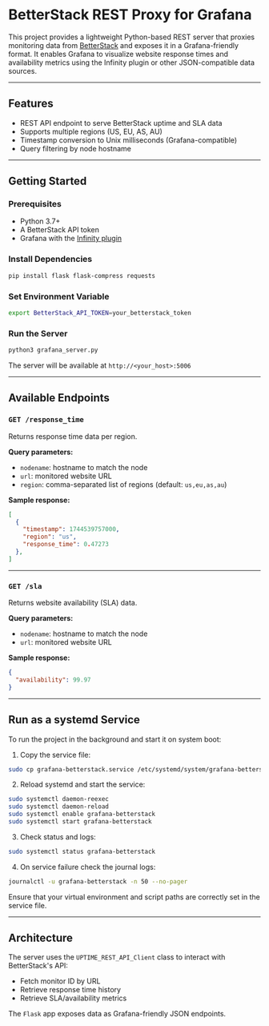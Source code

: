 # BetterStack REST Proxy for Grafana

This project provides a lightweight Python-based REST server that proxies monitoring data from [BetterStack](https://betterstack.com) and exposes it in a Grafana-friendly format. It enables Grafana to visualize website response times and availability metrics using the Infinity plugin or other JSON-compatible data sources.

---

## Features

- REST API endpoint to serve BetterStack uptime and SLA data
- Supports multiple regions (US, EU, AS, AU)
- Timestamp conversion to Unix milliseconds (Grafana-compatible)
- Query filtering by node hostname

---

## Getting Started

### Prerequisites
- Python 3.7+
- A BetterStack API token
- Grafana with the [Infinity plugin](https://grafana.com/grafana/plugins/yesoreyeram-infinity-datasource/)

### Install Dependencies
```bash
pip install flask flask-compress requests
```

### Set Environment Variable
```bash
export BetterStack_API_TOKEN=your_betterstack_token
```

### Run the Server
```bash
python3 grafana_server.py
```

The server will be available at `http://<your_host>:5006`

---

## Available Endpoints

### `GET /response_time`
Returns response time data per region.

**Query parameters:**
- `nodename`: hostname to match the node
- `url`: monitored website URL
- `region`: comma-separated list of regions (default: `us,eu,as,au`)

**Sample response:**
```json
[
  {
    "timestamp": 1744539757000,
    "region": "us",
    "response_time": 0.47273
  },
]
```

---

### `GET /sla`
Returns website availability (SLA) data.

**Query parameters:**
- `nodename`: hostname to match the node
- `url`: monitored website URL

**Sample response:**
```json
{
  "availability": 99.97
}
```

---

## Run as a systemd Service

To run the project in the background and start it on system boot:

1. Copy the service file:
```bash
sudo cp grafana-betterstack.service /etc/systemd/system/grafana-betterstack.service
```

2. Reload systemd and start the service:

```bash
sudo systemctl daemon-reexec
sudo systemctl daemon-reload
sudo systemctl enable grafana-betterstack
sudo systemctl start grafana-betterstack
```

3. Check status and logs:

```bash
sudo systemctl status grafana-betterstack
```

4. On service failure check the journal logs:

```bash
journalctl -u grafana-betterstack -n 50 --no-pager
```

Ensure that your virtual environment and script paths are correctly set in the service file.

---

## Architecture

The server uses the `UPTIME_REST_API_Client` class to interact with BetterStack's API:
- Fetch monitor ID by URL
- Retrieve response time history
- Retrieve SLA/availability metrics

The `Flask` app exposes data as Grafana-friendly JSON endpoints.
